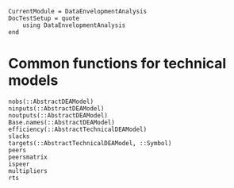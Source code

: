 ```@meta
CurrentModule = DataEnvelopmentAnalysis
DocTestSetup = quote
    using DataEnvelopmentAnalysis
end
```

# Common functions for technical models

```@docs
nobs(::AbstractDEAModel)
ninputs(::AbstractDEAModel) 
noutputs(::AbstractDEAModel) 
Base.names(::AbstractDEAModel)
efficiency(::AbstractTechnicalDEAModel)
slacks
targets(::AbstractTechnicalDEAModel, ::Symbol)
peers
peersmatrix
ispeer
multipliers
rts
```
